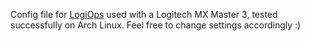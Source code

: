 Config file for [LogiOps]([url](https://github.com/PixlOne/logiops)) used with a Logitech MX Master 3, tested successfully on Arch Linux. Feel free to change settings accordingly :)
